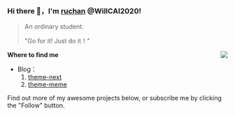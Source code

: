 <!--
**WillCAI2020/WillCAI2020** is a ✨ _special_ ✨ repository because its `README.md` (this file) appears on your GitHub profile.

Here are some ideas to get you started:

- 🔭 I’m currently working on ...
- 🌱 I’m currently learning ...
- 👯 I’m looking to collaborate on ...
- 🤔 I’m looking for help with ...
- 💬 Ask me about ...
- 📫 How to reach me: ...
- 😄 Pronouns: ...
- ⚡ Fun fact: ...
-->
### Hi there 👋，I'm [ruchan](https://github.com/WillCAI2020) @WillCAI2020!

> An ordinary student.
>
> "Go for it! Just do it！"

<img src="https://github-readme-stats.mrdulin.vercel.app/api?username=willcai2020&show_icons=true&hide_border=true&include_all_commits=true" align="right">

**Where to find me**

* Blog：
  1. [theme-next](https://willcai2020.github.io/)
  2. [theme-meme](https://Nimnahc2020.github.io/)

Find out more of my awesome projects below, or subscribe me by clicking the "Follow" button. 

